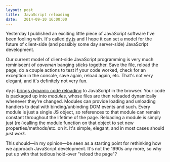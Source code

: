 ```yaml
---
layout: post
title:  JavaScript reloading
date:   2014-09-10 16:00:00
---
```


Yesterday I published an exciting little piece of JavaScript software I've been fooling with. It's called [dy.js](https://github.com/dirk/dy.js) and I hope it can set a model for the future of client-side (and possibly some day server-side) JavaScript development.

Our current model of client-side JavaScript programming is very much reminiscent of *cavemen* banging sticks together. Save the file, reload the page, do a couple actions to test if your code worked, check for an exception in the console, save again, reload again, etc. That's not very elegant, and it's definitely not very fun.

dy.js [brings dynamic code reloading](https://github.com/dirk/dy.js/tree/master/ext/reload#readme) to JavaScript in the browser. Your code is packaged up into *modules*, whose files are then reloaded dynamically whenever they're changed. Modules can provide loading and unloading handlers to deal with binding/unbinding DOM events and such. Every module is just a single JS object, so references to that module can remain constant throughout the lifetime of the page. Reloading a module is simply just (re-)calling the module function on that object to set new properties/methods/etc. on it. It's simple, elegant, and in most cases should *just work*.

This should—in my opinion—be seen as a starting point for rethinking how we approach JavaScript development. It's not the 1990s any more, so why put up with that tedious hold-over  "reload the page"?

